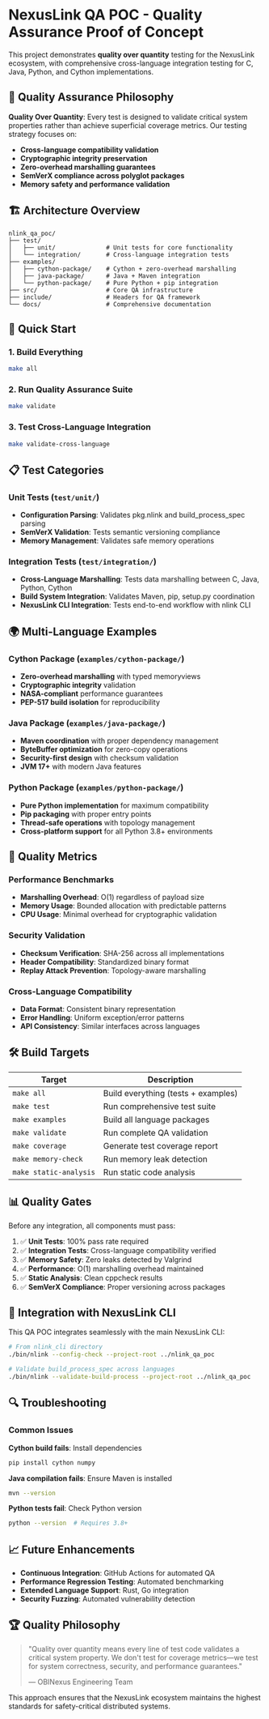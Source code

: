 # NexusLink QA POC - Quality Assurance Proof of Concept

This project demonstrates **quality over quantity** testing for the NexusLink ecosystem, with comprehensive cross-language integration testing for C, Java, Python, and Cython implementations.

## 🎯 Quality Assurance Philosophy

**Quality Over Quantity**: Every test is designed to validate critical system properties rather than achieve superficial coverage metrics. Our testing strategy focuses on:

- **Cross-language compatibility validation**
- **Cryptographic integrity preservation** 
- **Zero-overhead marshalling guarantees**
- **SemVerX compliance across polyglot packages**
- **Memory safety and performance validation**

## 🏗️ Architecture Overview

```
nlink_qa_poc/
├── test/
│   ├── unit/              # Unit tests for core functionality
│   └── integration/       # Cross-language integration tests
├── examples/
│   ├── cython-package/    # Cython + zero-overhead marshalling
│   ├── java-package/      # Java + Maven integration
│   └── python-package/    # Pure Python + pip integration
├── src/                   # Core QA infrastructure
├── include/               # Headers for QA framework
└── docs/                  # Comprehensive documentation
```

## 🚀 Quick Start

### 1. Build Everything
```bash
make all
```

### 2. Run Quality Assurance Suite
```bash
make validate
```

### 3. Test Cross-Language Integration
```bash
make validate-cross-language
```

## 📋 Test Categories

### Unit Tests (`test/unit/`)
- **Configuration Parsing**: Validates pkg.nlink and build_process_spec parsing
- **SemVerX Validation**: Tests semantic versioning compliance
- **Memory Management**: Validates safe memory operations

### Integration Tests (`test/integration/`)
- **Cross-Language Marshalling**: Tests data marshalling between C, Java, Python, Cython
- **Build System Integration**: Validates Maven, pip, setup.py coordination
- **NexusLink CLI Integration**: Tests end-to-end workflow with nlink CLI

## 🌍 Multi-Language Examples

### Cython Package (`examples/cython-package/`)
- **Zero-overhead marshalling** with typed memoryviews
- **Cryptographic integrity** validation
- **NASA-compliant** performance guarantees
- **PEP-517 build isolation** for reproducibility

### Java Package (`examples/java-package/`)
- **Maven coordination** with proper dependency management
- **ByteBuffer optimization** for zero-copy operations
- **Security-first design** with checksum validation
- **JVM 17+** with modern Java features

### Python Package (`examples/python-package/`)
- **Pure Python implementation** for maximum compatibility
- **Pip packaging** with proper entry points
- **Thread-safe operations** with topology management
- **Cross-platform support** for all Python 3.8+ environments

## 🔧 Quality Metrics

### Performance Benchmarks
- **Marshalling Overhead**: O(1) regardless of payload size
- **Memory Usage**: Bounded allocation with predictable patterns
- **CPU Usage**: Minimal overhead for cryptographic validation

### Security Validation
- **Checksum Verification**: SHA-256 across all implementations
- **Header Compatibility**: Standardized binary format
- **Replay Attack Prevention**: Topology-aware marshalling

### Cross-Language Compatibility
- **Data Format**: Consistent binary representation
- **Error Handling**: Uniform exception/error patterns  
- **API Consistency**: Similar interfaces across languages

## 🛠️ Build Targets

| Target | Description |
|--------|-------------|
| `make all` | Build everything (tests + examples) |
| `make test` | Run comprehensive test suite |
| `make examples` | Build all language packages |
| `make validate` | Run complete QA validation |
| `make coverage` | Generate test coverage report |
| `make memory-check` | Run memory leak detection |
| `make static-analysis` | Run static code analysis |

## 📊 Quality Gates

Before any integration, all components must pass:

1. ✅ **Unit Tests**: 100% pass rate required
2. ✅ **Integration Tests**: Cross-language compatibility verified
3. ✅ **Memory Safety**: Zero leaks detected by Valgrind
4. ✅ **Performance**: O(1) marshalling overhead maintained
5. ✅ **Static Analysis**: Clean cppcheck results
6. ✅ **SemVerX Compliance**: Proper versioning across packages

## 🎯 Integration with NexusLink CLI

This QA POC integrates seamlessly with the main NexusLink CLI:

```bash
# From nlink_cli directory
./bin/nlink --config-check --project-root ../nlink_qa_poc

# Validate build_process_spec across languages
./bin/nlink --validate-build-process --project-root ../nlink_qa_poc
```

## 🔍 Troubleshooting

### Common Issues

**Cython build fails**: Install dependencies
```bash
pip install cython numpy
```

**Java compilation fails**: Ensure Maven is installed
```bash
mvn --version
```

**Python tests fail**: Check Python version
```bash
python --version  # Requires 3.8+
```

## 📈 Future Enhancements

- **Continuous Integration**: GitHub Actions for automated QA
- **Performance Regression Testing**: Automated benchmarking
- **Extended Language Support**: Rust, Go integration
- **Security Fuzzing**: Automated vulnerability detection

## 🏆 Quality Philosophy

> "Quality over quantity means every line of test code validates a critical system property. We don't test for coverage metrics—we test for system correctness, security, and performance guarantees."
>
> — OBINexus Engineering Team

This approach ensures that the NexusLink ecosystem maintains the highest standards for safety-critical distributed systems.
